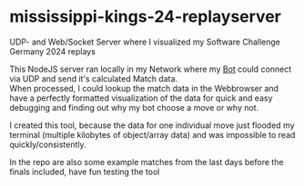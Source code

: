 # mississippi-kings-24-replayserver
UDP- and Web/Socket Server where I visualized my Software Challenge Germany 2024 replays

This NodeJS server ran locally in my Network where my [Bot](https://github.com/YoEnte/mississippi-kings-24-py) could connect via UDP and send it's calculated Match data. \
When processed, I could lookup the match data in the Webbrowser and have a perfectly formatted visualization of the data for quick and easy debugging and finding out why my bot choose a move or why not. 

I created this tool, because the data for one individual move just flooded my terminal (multiple kilobytes of object/array data) and was impossible to read quickly/consistently.

In the repo are also some example matches from the last days before the finals included, have fun testing the tool 

